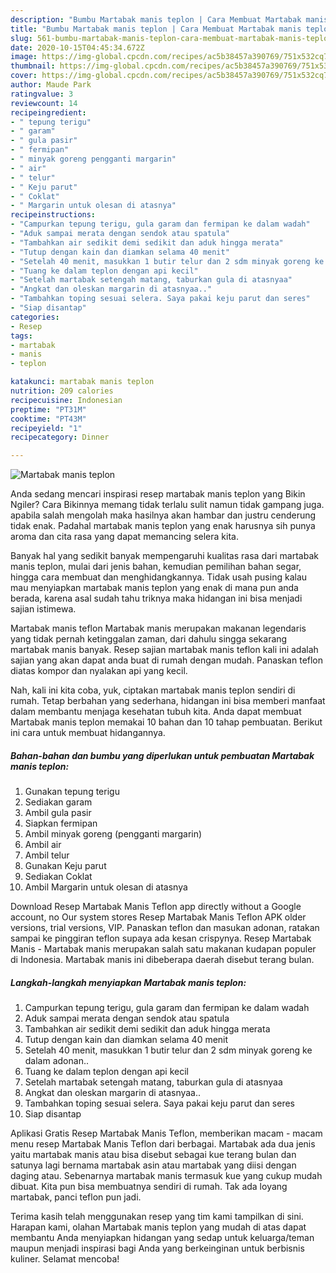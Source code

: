 ```yaml
---
description: "Bumbu Martabak manis teplon | Cara Membuat Martabak manis teplon Yang Enak dan Simpel"
title: "Bumbu Martabak manis teplon | Cara Membuat Martabak manis teplon Yang Enak dan Simpel"
slug: 561-bumbu-martabak-manis-teplon-cara-membuat-martabak-manis-teplon-yang-enak-dan-simpel
date: 2020-10-15T04:45:34.672Z
image: https://img-global.cpcdn.com/recipes/ac5b38457a390769/751x532cq70/martabak-manis-teplon-foto-resep-utama.jpg
thumbnail: https://img-global.cpcdn.com/recipes/ac5b38457a390769/751x532cq70/martabak-manis-teplon-foto-resep-utama.jpg
cover: https://img-global.cpcdn.com/recipes/ac5b38457a390769/751x532cq70/martabak-manis-teplon-foto-resep-utama.jpg
author: Maude Park
ratingvalue: 3
reviewcount: 14
recipeingredient:
- " tepung terigu"
- " garam"
- " gula pasir"
- " fermipan"
- " minyak goreng pengganti margarin"
- " air"
- " telur"
- " Keju parut"
- " Coklat"
- " Margarin untuk olesan di atasnya"
recipeinstructions:
- "Campurkan tepung terigu, gula garam dan fermipan ke dalam wadah"
- "Aduk sampai merata dengan sendok atau spatula"
- "Tambahkan air sedikit demi sedikit dan aduk hingga merata"
- "Tutup dengan kain dan diamkan selama 40 menit"
- "Setelah 40 menit, masukkan 1 butir telur dan 2 sdm minyak goreng ke dalam adonan.."
- "Tuang ke dalam teplon dengan api kecil"
- "Setelah martabak setengah matang, taburkan gula di atasnyaa"
- "Angkat dan oleskan margarin di atasnyaa.."
- "Tambahkan toping sesuai selera. Saya pakai keju parut dan seres"
- "Siap disantap"
categories:
- Resep
tags:
- martabak
- manis
- teplon

katakunci: martabak manis teplon 
nutrition: 209 calories
recipecuisine: Indonesian
preptime: "PT31M"
cooktime: "PT43M"
recipeyield: "1"
recipecategory: Dinner

---
```



![Martabak manis teplon](https://img-global.cpcdn.com/recipes/ac5b38457a390769/751x532cq70/martabak-manis-teplon-foto-resep-utama.jpg)

Anda sedang mencari inspirasi resep martabak manis teplon yang Bikin Ngiler? Cara Bikinnya memang tidak terlalu sulit namun tidak gampang juga. apabila salah mengolah maka hasilnya akan hambar dan justru cenderung tidak enak. Padahal martabak manis teplon yang enak harusnya sih punya aroma dan cita rasa yang dapat memancing selera kita.

Banyak hal yang sedikit banyak mempengaruhi kualitas rasa dari martabak manis teplon, mulai dari jenis bahan, kemudian pemilihan bahan segar, hingga cara membuat dan menghidangkannya. Tidak usah pusing kalau mau menyiapkan martabak manis teplon yang enak di mana pun anda berada, karena asal sudah tahu triknya maka hidangan ini bisa menjadi sajian istimewa.

Martabak manis teflon Martabak manis merupakan makanan legendaris yang tidak pernah ketinggalan zaman, dari dahulu singga sekarang martabak manis banyak. Resep sajian martabak manis teflon kali ini adalah sajian yang akan dapat anda buat di rumah dengan mudah. Panaskan teflon diatas kompor dan nyalakan api yang kecil.


Nah, kali ini kita coba, yuk, ciptakan martabak manis teplon sendiri di rumah. Tetap berbahan yang sederhana, hidangan ini bisa memberi manfaat dalam membantu menjaga kesehatan tubuh kita. Anda dapat membuat Martabak manis teplon memakai 10 bahan dan 10 tahap pembuatan. Berikut ini cara untuk membuat hidangannya.

<!--inarticleads1-->

##### Bahan-bahan dan bumbu yang diperlukan untuk pembuatan Martabak manis teplon:

1. Gunakan  tepung terigu
1. Sediakan  garam
1. Ambil  gula pasir
1. Siapkan  fermipan
1. Ambil  minyak goreng (pengganti margarin)
1. Ambil  air
1. Ambil  telur
1. Gunakan  Keju parut
1. Sediakan  Coklat
1. Ambil  Margarin untuk olesan di atasnya


Download Resep Martabak Manis Teflon app directly without a Google account, no Our system stores Resep Martabak Manis Teflon APK older versions, trial versions, VIP. Panaskan teflon dan masukan adonan, ratakan sampai ke pinggiran teflon supaya ada kesan crispynya. Resep Martabak Manis - Martabak manis merupakan salah satu makanan kudapan populer di Indonesia. Martabak manis ini dibeberapa daerah disebut terang bulan. 

<!--inarticleads2-->

##### Langkah-langkah menyiapkan Martabak manis teplon:

1. Campurkan tepung terigu, gula garam dan fermipan ke dalam wadah
1. Aduk sampai merata dengan sendok atau spatula
1. Tambahkan air sedikit demi sedikit dan aduk hingga merata
1. Tutup dengan kain dan diamkan selama 40 menit
1. Setelah 40 menit, masukkan 1 butir telur dan 2 sdm minyak goreng ke dalam adonan..
1. Tuang ke dalam teplon dengan api kecil
1. Setelah martabak setengah matang, taburkan gula di atasnyaa
1. Angkat dan oleskan margarin di atasnyaa..
1. Tambahkan toping sesuai selera. Saya pakai keju parut dan seres
1. Siap disantap


Aplikasi Gratis Resep Martabak Manis Teflon, memberikan macam - macam menu resep Martabak Manis Teflon dari berbagai. Martabak ada dua jenis yaitu martabak manis atau bisa disebut sebagai kue terang bulan dan satunya lagi bernama martabak asin atau martabak yang diisi dengan daging atau. Sebenarnya martabak manis termasuk kue yang cukup mudah dibuat. Kita pun bisa membuatnya sendiri di rumah. Tak ada loyang martabak, panci teflon pun jadi. 

Terima kasih telah menggunakan resep yang tim kami tampilkan di sini. Harapan kami, olahan Martabak manis teplon yang mudah di atas dapat membantu Anda menyiapkan hidangan yang sedap untuk keluarga/teman maupun menjadi inspirasi bagi Anda yang berkeinginan untuk berbisnis kuliner. Selamat mencoba!
